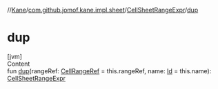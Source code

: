 //[Kane](../../index.md)/[com.github.jomof.kane.impl.sheet](../index.md)/[CellSheetRangeExpr](index.md)/[dup](dup.md)



# dup  
[jvm]  
Content  
fun [dup](dup.md)(rangeRef: [CellRangeRef](../../com.github.jomof.kane.impl/-cell-range-ref/index.md) = this.rangeRef, name: [Id](../../com.github.jomof.kane.impl/index.md#%5Bcom.github.jomof.kane.impl%2FId%2F%2F%2FPointingToDeclaration%2F%5D%2FClasslikes%2F-1776797766) = this.name): [CellSheetRangeExpr](index.md)  



